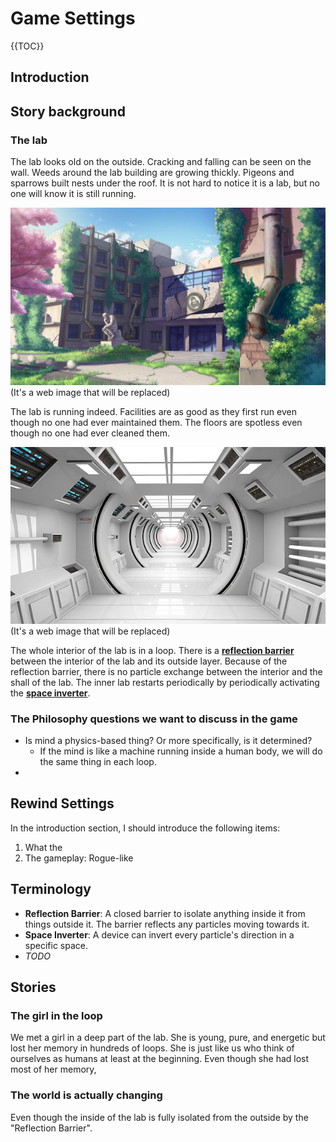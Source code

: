 # Game Settings

{{TOC}}

## Introduction


## Story background

### The lab

The lab looks old on the outside. Cracking and falling can be seen on the wall. Weeds around the lab building are growing thickly. Pigeons and sparrows built nests under the roof. It is not hard to notice it is a lab, but no one will know it is still running.

<img src="./Concept_arts/from_web/lab_outside.jpg" width=600>
(It's a web image that will be replaced)

The lab is running indeed. Facilities are as good as they first run even though no one had ever maintained them. The floors are spotless even though no one had ever cleaned them.

<img src="./Concept_arts/from_web/lab_interior.jpg" width=600>
(It's a web image that will be replaced)

The whole interior of the lab is in a loop. There is a [**reflection barrier**](#reflection_barrier) between the interior of the lab and its outside layer. Because of the reflection barrier, there is no particle exchange between the interior and the shall of the lab. The inner lab restarts periodically by periodically activating the [**space inverter**](#space_inverter).

### The Philosophy questions we want to discuss in the game
- Is mind a physics-based thing? Or more specifically, is it determined? 
	- If the mind is like a machine running inside a human body, we will do the same thing in each loop.
- 

## Rewind Settings

In the introduction section, I should introduce the following items:
1. What the 
2. The gameplay: Rogue-like 


## Terminology 

- <a name="reflection_barrier"></a>**Reflection Barrier**: A closed barrier to isolate anything inside it from things outside it.  The barrier reflects any particles moving towards it.
- <a name="space_inverter"></a>**Space Inverter**: A device can invert every particle's direction in a specific space.
- *TODO*

## Stories





### The girl in the loop

We met a girl in a deep part of the lab. She is young, pure, and energetic but lost her memory in hundreds of loops. She is just like us who think of ourselves as humans at least at the beginning.
Even though she had lost most of her memory, 

### The world is actually changing

Even though the inside of the lab is fully isolated from the outside by the "Reflection Barrier".







